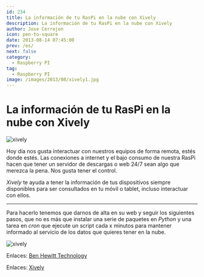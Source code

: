 ```yaml
---
id: 234
title: La información de tu RasPi en la nube con Xively
description: La información de tu RasPi en la nube con Xively
author: Jose Cerrejon
icon: pen-to-square
date: 2013-08-14 07:45:00
prev: /es/
next: false
category:
  - Raspberry PI
tag:
  - Raspberry PI
image: /images/2013/08/xively1.jpg
---
```


# La información de tu RasPi en la nube con Xively

![xively](/images/2013/08/xively1.jpg)

Hoy día nos gusta interactuar con nuestros equipos de forma remota, estés donde estés. Las conexiones a internet y el bajo consumo de nuestra RasPi hacen que tener un servidor de descargas o web 24/7 sean algo que merezca la pena. Nos gusta tener el control.

*Xively* te ayuda a tener la información de tus dispositivos siempre disponibles para ser consultados en tu móvil o tablet, incluso interactuar con ellos.

- - -
Para hacerlo tenemos que darnos de alta en su web y seguir los siguientes pasos, que no es más que instalar una serie de paquetes en *Python* y una tarea en *cron* que ejecute un script cada x minutos para mantener informado al servicio de los datos que quieres tener en la nube.

![xively](/images/2013/08/xively2.jpg)

Enlaces: [Ben Hewitt Technology](https://sites.google.com/site/benhewitttechnology/raspberry-pi-with-xivley)

Enlaces: [Xively](https://xively.com)